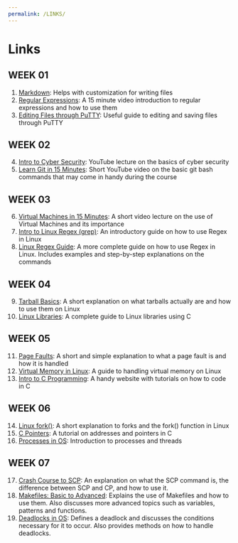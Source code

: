 ```yaml
---
permalink: /LINKS/
---
```


# Links

## WEEK 01
1. [Markdown](https://github.com/adam-p/markdown-here/wiki/Markdown-Cheatsheet): Helps with customization for writing files
2. [Regular Expressions](https://www.youtube.com/watch?v=bgBWp9EIlMM): A 15 minute video introduction to regular expressions and how to use them
3. [Editing Files through PuTTY](https://blog.redserverhost.com/how-to-edit-and-save-a-file-with-putty-easy-guide%E2%98%91%EF%B8%8F/): Useful guide to editing and saving files through PuTTY

## WEEK 02
4. [Intro to Cyber Security](https://www.youtube.com/watch?v=rcDO8km6R6c): YouTube lecture on the basics of cyber security
5. [Learn Git in 15 Minutes](https://www.youtube.com/watch?v=USjZcfj8yxE): Short YouTube video on the basic git bash commands that may come in handy during the course

## WEEK 03
6. [Virtual Machines in 15 Minutes](https://www.youtube.com/watch?v=mQP0wqNT_DI): A short video lecture on the use of Virtual Machines and its importance
7. [Intro to Linux Regex (grep)](https://www.guru99.com/linux-regular-expressions.html): An introductory guide on how to use Regex in Linux
8. [Linux Regex Guide](https://www.cyberciti.biz/faq/grep-regular-expressions/): A more complete guide on how to use Regex in Linux. Includes examples and step-by-step explanations on the commands

## WEEK 04
9. [Tarball Basics](https://www.networkworld.com/article/3328840/working-with-tarballs-on-linux.html): A short explanation on what tarballs actually are and how to use them on Linux
10. [Linux Libraries](https://opensource.com/article/21/2/linux-software-libraries): A complete guide to Linux libraries using C

## WEEK 05
11. [Page Faults](https://www.geeksforgeeks.org/page-fault-handling-in-operating-system/): A short and simple explanation to what a page fault is and how it is handled
12. [Virtual Memory in Linux](https://www.makeuseof.com/virtual-memory-on-linux/): A guide to handling virtual memory on Linux
13. [Intro to C Programming](https://www.cprogramming.com/tutorial/c/lesson1.html): A handy website with tutorials on how to code in C

## WEEK 06
14. [Linux fork()](https://www.tutorialspoint.com/unix_system_calls/fork.htm): A short explanation to forks and the fork() function in Linux
15. [C Pointers](https://www.programiz.com/c-programming/c-pointers): A tutorial on addresses and pointers in C
16. [Processes in OS](https://binaryterms.com/process-in-operating-system.html): Introduction to processes and threads

## WEEK 07
17. [Crash Course to SCP](https://blog.invgate.com/scp-port): An explanation on what the SCP command is, the difference between SCP and CP, and how to use it.
18. [Makefiles: Basic to Advanced](https://opensource.com/article/18/8/what-how-makefile): Explains the use of Makefiles and how to use them. Also discusses more advanced topics such as variables, patterns and functions.
19. [Deadlocks in OS](https://www.scaler.com/topics/operating-system/deadlock-in-os/): Defines a deadlock and discusses the conditions necessary for it to occur. Also provides methods on how to handle deadlocks.

